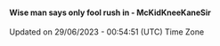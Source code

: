 #### Wise man says only fool rush in - McKidKneeKaneSir
Updated on 29/06/2023 - 00:54:51 (UTC) Time Zone
